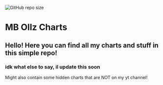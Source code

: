 ![GitHub repo size](https://img.shields.io/github/repo-size/OllzDoesThings/OllzCharts?style=plastic)

# MB Ollz Charts
## Hello! Here you can find all my charts and stuff in this simple repo!
### idk what else to say, il update this soon
Might also contain some hidden charts that are NOT on my yt channel!
